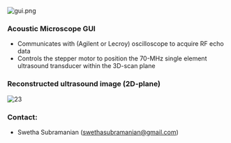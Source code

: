 ![gui.png](https://cloud.githubusercontent.com/assets/5193925/16974891/fc954546-4e06-11e6-8165-95bf2de938eb.png)

### Acoustic Microscope GUI ###

* Communicates with  (Agilent or Lecroy) oscilloscope to acquire RF echo data
* Controls the stepper motor to position the 70-MHz single element ultrasound transducer within the 3D-scan plane

### Reconstructed ultrasound image (2D-plane)
![23](https://cloud.githubusercontent.com/assets/5193925/19911461/e81fb334-a050-11e6-8e84-ac2b10bf986b.png)


### Contact: ###

* Swetha Subramanian (swethasubramanian@gmail.com)
